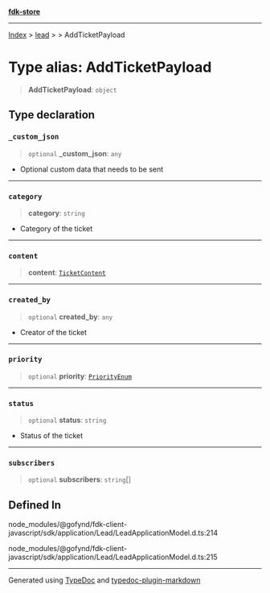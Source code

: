 [**fdk-store**](../../../README.md)
***

[Index](../../../API.md) > [lead](../../README.md) > [<internal>](../README.md) > AddTicketPayload

# Type alias: AddTicketPayload

> **AddTicketPayload**: `object`

## Type declaration

### `_custom_json`

> `optional` **\_custom\_json**: `any`

- Optional custom data that needs to be sent

***

### `category`

> **category**: `string`

- Category of the ticket

***

### `content`

> **content**: [`TicketContent`](type-alias.TicketContent.md)

***

### `created_by`

> `optional` **created\_by**: `any`

- Creator of the ticket

***

### `priority`

> `optional` **priority**: [`PriorityEnum`](type-alias.PriorityEnum.md)

***

### `status`

> `optional` **status**: `string`

- Status of the ticket

***

### `subscribers`

> `optional` **subscribers**: `string`[]

## Defined In

node\_modules/@gofynd/fdk-client-javascript/sdk/application/Lead/LeadApplicationModel.d.ts:214

node\_modules/@gofynd/fdk-client-javascript/sdk/application/Lead/LeadApplicationModel.d.ts:215

***
Generated using [TypeDoc](https://typedoc.org/) and [typedoc-plugin-markdown](https://www.npmjs.com/package/typedoc-plugin-markdown)
